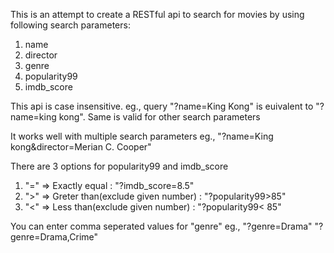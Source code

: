 This is an attempt to create a RESTful api to search for movies by using following search parameters:

1. name
2. director
3. genre
4. popularity99
5. imdb_score

This api is case insensitive.
eg., query "?name=King Kong" is euivalent to "?name=king kong". Same is valid for other search parameters

It works well with multiple search parameters
eg., "?name=King kong&director=Merian C. Cooper"

There are 3 options for popularity99 and imdb_score
1. "="  => Exactly equal : "?imdb_score=8.5"
2. ">"	=> Greter than(exclude given number) : "?popularity99>85"
3. "<" 	=> Less than(exclude given number) : "?popularity99< 85"

You can enter comma seperated values for "genre"
eg., "?genre=Drama"
	 "?genre=Drama,Crime"
